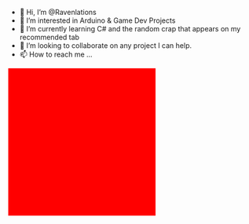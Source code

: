 - 👋 Hi, I’m @Ravenlations
- 👀 I’m interested in Arduino & Game Dev Projects
- 🌱 I’m currently learning C# and the random crap that appears on my recommended tab
- 💞️ I’m looking to collaborate on any project I can help.
- 📫 How to reach me ...


<!---
Ravenlations/Ravenlations is a ✨ special ✨ repository because its `README.md` (this file) appears on your GitHub profile.
You can click the Preview link to take a look at your changes.
--->
<div style="width:300px; height:300px; background-color:red;"> </div>
